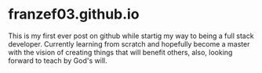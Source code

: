 # franzef03.github.io

This is my first ever post on github while startig my way to being a full stack developer. Currently learning from scratch and hopefully 
become a master with the vision of creating things that will benefit others, also, looking forward to teach by God's will.
